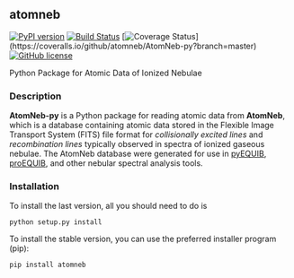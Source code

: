 ## atomneb
[![PyPI version](https://badge.fury.io/py/atomneb.svg)](https://badge.fury.io/py/pyemcee)
[![Build Status](https://travis-ci.org/atomneb/AtomNeb-py.svg?branch=master)](https://travis-ci.org/atomneb/AtomNeb-py)
[![Coverage Status](https://coveralls.io/repos/github/atomneb/AtomNeb-py/badge.svg?)](https://coveralls.io/github/atomneb/AtomNeb-py?branch=master)
[![GitHub license](https://img.shields.io/badge/license-GPL-blue.svg)](https://github.com/mcfit/pyemcee/blob/master/LICENSE)

Python Package for Atomic Data of Ionized Nebulae

### Description

**AtomNeb-py** is a Python package for reading atomic data from **AtomNeb**, which is a database containing atomic data stored in the Flexible Image Transport System (FITS) file format for *collisionally excited lines* and *recombination lines* typically observed in spectra of ionized gaseous nebulae. The AtomNeb database were generated for use in [pyEQUIB](https://github.com/equib/pyEQUIB), [proEQUIB](https://github.com/equib/proEQUIB), and other nebular spectral analysis tools. 

### Installation
To install the last version, all you should need to do is

    python setup.py install

To install the stable version, you can use the preferred installer program (pip):

    pip install atomneb



